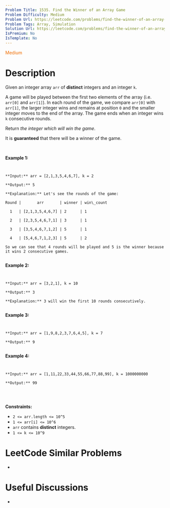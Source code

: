 ```yaml
---
Problem Title: 1535. Find the Winner of an Array Game
Problem Difficulty: Medium
Problem Url: https://leetcode.com/problems/find-the-winner-of-an-array-game/
Problem Tags: Array, Simulation
Solution Url: https://leetcode.com/problems/find-the-winner-of-an-array-game/solution/
IsPremium: No
IsTemplate: No
---
```


<span style="color: rgb(239, 108, 0);">Medium</span>

# Description

Given an integer array `arr` of **distinct** integers and an integer `k`.


A game will be played between the first two elements of the array (i.e. `arr[0]` and `arr[1]`). In each round of the game, we compare `arr[0]` with `arr[1]`, the larger integer wins and remains at position `0` and the smaller integer moves to the end of the array. The game ends when an integer wins `k` consecutive rounds.


Return *the integer which will win the game*.


It is **guaranteed** that there will be a winner of the game.


 


**Example 1:**



```

**Input:** arr = [2,1,3,5,4,6,7], k = 2
**Output:** 5
**Explanation:** Let's see the rounds of the game:
Round |       arr       | winner | win\_count
  1   | [2,1,3,5,4,6,7] | 2      | 1
  2   | [2,3,5,4,6,7,1] | 3      | 1
  3   | [3,5,4,6,7,1,2] | 5      | 1
  4   | [5,4,6,7,1,2,3] | 5      | 2
So we can see that 4 rounds will be played and 5 is the winner because it wins 2 consecutive games.

```

**Example 2:**



```

**Input:** arr = [3,2,1], k = 10
**Output:** 3
**Explanation:** 3 will win the first 10 rounds consecutively.

```

**Example 3:**



```

**Input:** arr = [1,9,8,2,3,7,6,4,5], k = 7
**Output:** 9

```

**Example 4:**



```

**Input:** arr = [1,11,22,33,44,55,66,77,88,99], k = 1000000000
**Output:** 99

```

 


**Constraints:**


* `2 <= arr.length <= 10^5`
* `1 <= arr[i] <= 10^6`
* `arr` contains **distinct** integers.
* `1 <= k <= 10^9`


# LeetCode Similar Problems

- []()

# Useful Discussions

- []()
